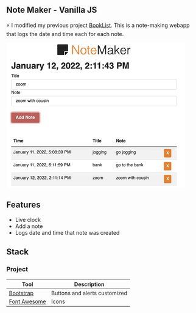 ## Note Maker - Vanilla JS
⚡ I modified my previous project [BookList](https://github.com/jtc27/BookList-Javascript-Vanilla).  This is a note-making webapp that logs the date and time each for each note.

<img src="https://github.com/jtc27/Note-Maker-JS-Vanilla/blob/main/note.png" height="380">

## Features
* Live clock
* Add a note
* Logs date and time that note was created

## Stack

### Project

| Tool  | Description |
| ------------- | ------------- |
|  [Bootstrap](https://getbootstrap.com/)  | Buttons and alerts customized  |
| [Font Awesome](https://fontawesome.com/) | Icons  |



